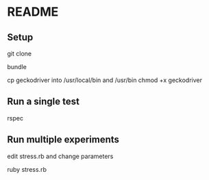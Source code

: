 # README

## Setup
git clone

bundle

cp geckodriver into /usr/local/bin and /usr/bin
chmod +x geckodriver

## Run a single test
rspec

## Run multiple experiments
edit stress.rb and change parameters

ruby stress.rb
